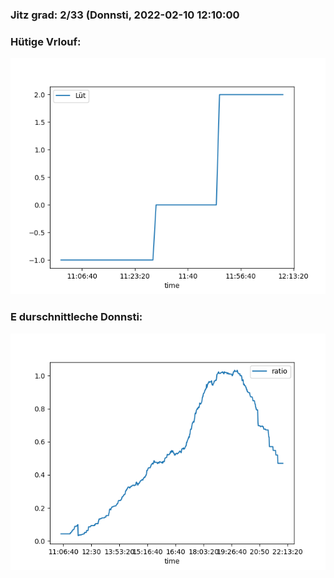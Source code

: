 ### Jitz grad: 2/33 (Donnsti, 2022-02-10 12:10:00

### Hütige Vrlouf:
![Graph](Today.png)

### E durschnittleche Donnsti:
![Graph](Donnsti.png)